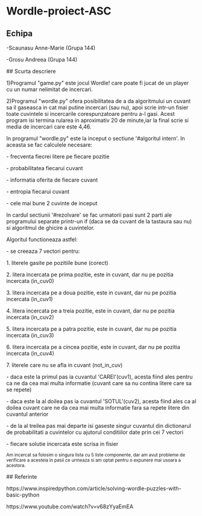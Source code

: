 # Wordle-proiect-ASC
## Echipa
<p>-Scaunasu Anne-Marie (Grupa 144)</p>
<p>-Grosu Andreea (Grupa 144)</p>
## Scurta descriere
<p>1)Programul "game.py" este jocul Wordle! care poate fi jucat de un player cu un numar nelimitat de incercari.</p>
<p>2)Programul "wordle.py" ofera posibilitatea de a da algoritmului un cuvant sa il gaseasca in cat mai putine incercari (sau nu), apoi scrie intr-un fisier toate cuvintele si incercarile corespunzatoare pentru a-l gasi. Acest program isi termina rularea in aproximativ 20 de minute,iar la final scrie si media de incercari care este 4,46.</p>
<p>In programul "wordle.py" este la inceput o sectiune '#algoritul intern'. In aceasta se fac calculele necesare:</p>
<p>- frecventa fiecrei litere pe fiecare pozitie</p>
<p>- probabilitatea fiecarui cuvant</p>
<p>- informatia oferita de fiecare cuvant</p>
<p>- entropia fiecarui cuvant</p>
<p>- cele mai bune 2 cuvinte de inceput</p>
<p>In cardul sectiunii '#rezolvare' se fac urmatorii pasi sunt 2 parti ale programului separate printr-un if (daca se da cuvant de la tastaura sau nu) si algoritmul de ghicire a cuvintelor.</p>
<p>Algoritul functioneaza astfel:</p>
<p>- se creeaza 7 vectori pentru:</p>
<p>  1. literele gasite pe pozitiile bune (corect)</p>
<p>  2. litera incercata pe prima pozitie, este in cuvant, dar nu pe pozitia incercata (in_cuv0)</p>
<p>  3. litera incercata pe a doua pozitie, este in cuvant, dar nu pe pozitia incercata (in_cuv1)</p>
<p>  4. litera incercata pe a treia pozitie, este in cuvant, dar nu pe pozitia incercata (in_cuv2)</p>
<p>  5. litera incercata pe a patra pozitie, este in cuvant, dar nu pe pozitia incercata (in_cuv3)</p>
<p>  6. litera incercata pe a cincea pozitie, este in cuvant, dar nu pe pozitia incercata (in_cuv4)</p>
<p>  7. literele care nu se afla in cuvant (not_in_cuv)</p>
<p>- daca este la primul pas ia cuvantul 'CAREI'(cuv1), acesta fiind ales pentru ca ne da cea mai multa informatie (cuvant care sa nu contina litere care sa se repete)</p>
<p>- daca este la al doilea pas ia cuvantul 'SOTUL'(cuv2), acesta fiind ales ca al doilea cuvant care ne da cea mai multa informatie fara sa repete litere din cuvantul anterior</p>
<p>- de la al treilea pas mai departe isi gaseste singur cuvantul din dictionarul de probabilitati a cuvintelor cu ajutorul conditiilor date prin cei 7 vectori</p>
<p>- fiecare solutie incercata este scrisa in fisier</p>
<p><sub>Am incercat sa folosim o singura lista cu 5 liste componente, dar am avut probleme de verificare a acesteia in pasii ce urmeaza si am optat pentru o expunere mai usoara a acestora.</sub></p>
## Referinte
<p>https://www.inspiredpython.com/article/solving-wordle-puzzles-with-basic-python</p>
<p>https://www.youtube.com/watch?v=v68zYyaEmEA</p>